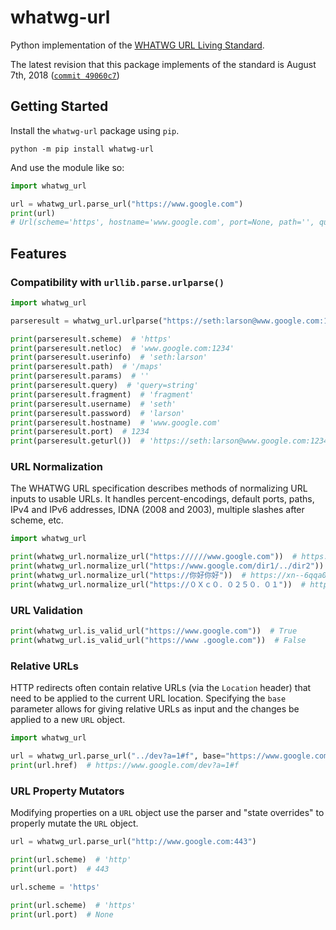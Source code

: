 # whatwg-url

Python implementation of the [WHATWG URL Living Standard](https://url.spec.whatwg.org/).

The latest revision that this package implements of the standard is August 7th, 2018 ([`commit 49060c7`](https://github.com/whatwg/url/commit/49060c74d3047602a572f9e88a6a1101f4fd32f3))

## Getting Started

Install the `whatwg-url` package using `pip`.

`python -m pip install whatwg-url`

And use the module like so:

```python
import whatwg_url

url = whatwg_url.parse_url("https://www.google.com")
print(url)
# Url(scheme='https', hostname='www.google.com', port=None, path='', query='', fragment='')
```

## Features

### Compatibility with `urllib.parse.urlparse()`

```python
import whatwg_url

parseresult = whatwg_url.urlparse("https://seth:larson@www.google.com:1234/maps?query=string#fragment")

print(parseresult.scheme)  # 'https'
print(parseresult.netloc)  # 'www.google.com:1234'
print(parseresult.userinfo)  # 'seth:larson'
print(parseresult.path)  # '/maps'
print(parseresult.params)  # ''
print(parseresult.query)  # 'query=string'
print(parseresult.fragment)  # 'fragment'
print(parseresult.username)  # 'seth'
print(parseresult.password)  # 'larson'
print(parseresult.hostname)  # 'www.google.com'
print(parseresult.port)  # 1234
print(parseresult.geturl())  # 'https://seth:larson@www.google.com:1234/maps?query=string#fragment'
```

### URL Normalization

The WHATWG URL specification describes methods of normalizing URL inputs to usable URLs.
It handles percent-encodings, default ports, paths, IPv4 and IPv6 addresses, IDNA (2008 and 2003), multiple slashes after scheme, etc.

```python
import whatwg_url

print(whatwg_url.normalize_url("https://////www.google.com"))  # https://www.google.com
print(whatwg_url.normalize_url("https://www.google.com/dir1/../dir2"))  # https://www.google.com/dir2
print(whatwg_url.normalize_url("https://你好你好"))  # https://xn--6qqa088eba/
print(whatwg_url.normalize_url("https://０Ｘｃ０．０２５０．０１"))  # https://192.168.0.1/
```

### URL Validation

```python
print(whatwg_url.is_valid_url("https://www.google.com"))  # True
print(whatwg_url.is_valid_url("https://www .google.com"))  # False
```

### Relative URLs

HTTP redirects often contain relative URLs (via the `Location` header) that need to be applied to the current URL location.
Specifying the `base` parameter allows for giving relative URLs as input and the changes be applied to a new `URL` object.

```python
import whatwg_url

url = whatwg_url.parse_url("../dev?a=1#f", base="https://www.google.com/maps")
print(url.href)  # https://www.google.com/dev?a=1#f
```

### URL Property Mutators

Modifying properties on a `URL` object use the parser and "state overrides" to properly mutate the `URL` object.

```python
url = whatwg_url.parse_url("http://www.google.com:443")

print(url.scheme)  # 'http'
print(url.port)  # 443

url.scheme = 'https'

print(url.scheme)  # 'https'
print(url.port)  # None
```
